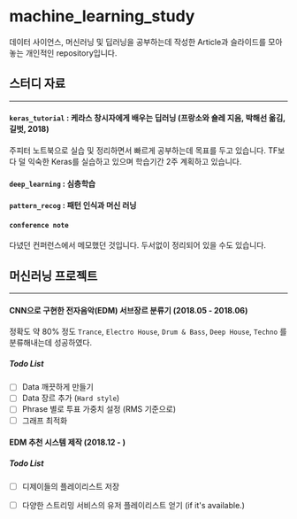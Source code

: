 # machine_learning_study

데이터 사이언스, 머신러닝 및 딥러닝을 공부하는데 작성한 Article과 슬라이드를 모아놓는 개인적인 repository입니다.


## 스터디 자료
---

#### `keras_tutorial` : 케라스 창시자에게 배우는 딥러닝 (프랑소와 숄레 지음, 박해선 옮김, 길벗, 2018)
주피터 노트북으로 실습 및 정리하면서 빠르게 공부하는데 목표를 두고 있습니다. TF보다 덜 익숙한 Keras를 실습하고 있으며 학습기간 2주 계획하고 있습니다.

#### `deep_learning` : 심층학습

#### `pattern_recog` : 패턴 인식과 머신 러닝


#### `conference note`
다녔던 컨퍼런스에서 메모했던 것입니다. 두서없이 정리되어 있을 수도 있습니다.

## 머신러닝 프로젝트
---
#### CNN으로 구현한 전자음악(EDM) 서브장르 분류기 (2018.05 - 2018.06)
정확도 약 80% 정도 `Trance`, `Electro House`, `Drum & Bass`, `Deep House`, `Techno` 를 분류해내는데 성공하였다. 
##### Todo List
- [ ] Data 깨끗하게 만들기
- [ ] Data 장르 추가 (`Hard style`)
- [ ] Phrase 별로 투표 가중치 설정 (RMS 기준으로)
- [ ] 그래프 최적화

#### EDM 추천 시스템 제작 (2018.12 - )
##### Todo List
- [ ] 디제이들의 플레이리스트 저장
- [ ] 다양한 스트리밍 서비스의 유저 플레이리스트 얻기 (if it's available.)

